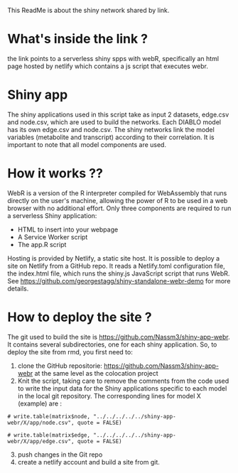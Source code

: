 This ReadMe is about the shiny network shared by link.

# What's inside the link ? 
the link points to a serverless shiny spps with webR, specifically an html page hosted by netlify which contains a js script that executes webr.

# Shiny app
The shiny applications used in this script take as input 2 datasets, edge.csv and node.csv, which are used to build the networks. 
Each DIABLO model has its own edge.csv and node.csv. The shiny networks link the model variables (metabolite and transcript) according to their correlation. It is important to note that all model components are used.

# How it works ??

WebR is a version of the R interpreter compiled for WebAssembly that runs directly on the user's machine, allowing the power of R to be used in a web browser with no additional effort. Only three components are required to run a serverless Shiny application: 

 * HTML to insert into your webpage
 * A Service Worker script
 * The app.R script


Hosting is provided by Netlify, a static site host. It is possible to deploy a site on Netlify from a GitHub repo. It reads a Netlify.toml configuration file, the index.html file, which runs the shiny.js JavaScript script that runs WebR. See https://github.com/georgestagg/shiny-standalone-webr-demo for more details.

# How to deploy the site ?
The git used to build the site is https://github.com/Nassm3/shiny-app-webr. It contains several subdirectories, one for each shiny application. 
So, to deploy the site from rmd, you first need to:

1. clone the GitHub repositorie: https://github.com/Nassm3/shiny-app-webr at the same level as the colocation project
2. Knit the script, taking care to remove the comments from the code used to write the input data for the Shiny applications specific to each model in the local git repository. The corresponding lines for model X (example) are :

`# write.table(matrix$node, "../../../../../shiny-app-webr/X/app/node.csv", quote = FALSE)`

`# write.table(matrix$edge, "../../../../../shiny-app-webr/X/app/edge.csv", quote = FALSE)`

3. push changes in the Git repo
4. create a netlify account and build a site from git.

